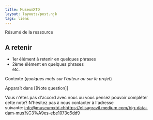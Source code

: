 ```yaml
---
title: MuseumXTD
layout: layouts/post.njk
tags: liens
---
```



Résumé de la ressource

## A retenir
- 1er élément à retenir en quelques phrases
- 2ème élément en quelques phrases  
etc. 
  
Contexte (*quelques mots sur l'auteur ou sur le projet*)


Apparaît dans [[Note question]]

Vous n'êtes pas d'accord avec nous ou vous pensez pouvoir compléter cette note? N'hésitez pas à nous contacter à l'adresse suivante: [info@museumxtd.ch](mailto:info@museumxtd.ch)https://elisagravil.medium.com/big-data-dam-mus%C3%A9es-ebe1073c6dd9